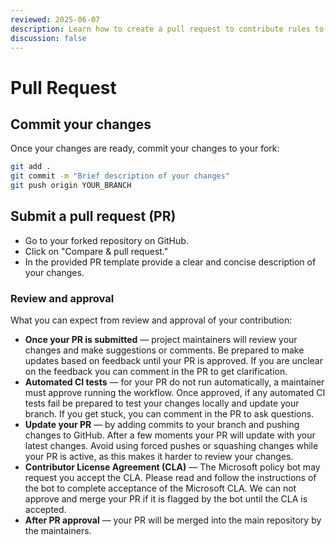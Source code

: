 ```yaml
---
reviewed: 2025-06-07
description: Learn how to create a pull request to contribute rules to PSRule for Azure.
discussion: false
---
```


# Pull Request

## Commit your changes

Once your changes are ready, commit your changes to your fork:

```bash title="Git"
git add .
git commit -m "Brief description of your changes"
git push origin YOUR_BRANCH
```

## Submit a pull request (PR)

- Go to your forked repository on GitHub.
- Click on "Compare & pull request."
- In the provided PR template provide a clear and concise description of your changes.

### Review and approval

What you can expect from review and approval of your contribution:

- **Once your PR is submitted** &mdash; project maintainers will review your changes and make suggestions or comments.
  Be prepared to make updates based on feedback until your PR is approved.
  If you are unclear on the feedback you can comment in the PR to get clarification.
- **Automated CI tests** &mdash; for your PR do not run automatically, a maintainer must approve running the workflow.
  Once approved, if any automated CI tests fail be prepared to test your changes locally and update your branch.
  If you get stuck, you can comment in the PR to ask questions.
- **Update your PR** &mdash; by adding commits to your branch and pushing changes to GitHub.
  After a few moments your PR will update with your latest changes.
  Avoid using forced pushes or squashing changes while your PR is active, as this makes it harder to review your changes.
- **Contributor License Agreement (CLA)** &mdash; The Microsoft policy bot may request you accept the CLA.
  Please read and follow the instructions of the bot to complete acceptance of the Microsoft CLA.
  We can not approve and merge your PR if it is flagged by the bot until the CLA is accepted.
- **After PR approval** &mdash; your PR will be merged into the main repository by the maintainers.
